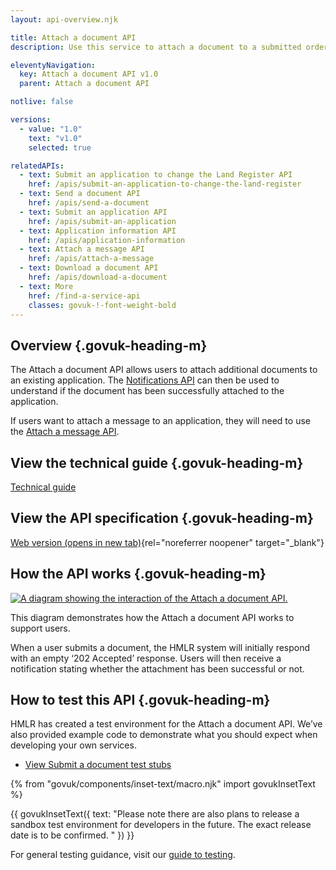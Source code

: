 ```yaml
---
layout: api-overview.njk

title: Attach a document API
description: Use this service to attach a document to a submitted order.

eleventyNavigation:
  key: Attach a document API v1.0
  parent: Attach a document API

notlive: false

versions:
  - value: "1.0"
    text: "v1.0"
    selected: true

relatedAPIs:
  - text: Submit an application to change the Land Register API
    href: /apis/submit-an-application-to-change-the-land-register 
  - text: Send a document API
    href: /apis/send-a-document
  - text: Submit an application API
    href: /apis/submit-an-application
  - text: Application information API
    href: /apis/application-information
  - text: Attach a message API
    href: /apis/attach-a-message
  - text: Download a document API
    href: /apis/download-a-document
  - text: More
    href: /find-a-service-api
    classes: govuk-!-font-weight-bold
---
```


<section>

## Overview {.govuk-heading-m}

The Attach a document API allows users to attach additional documents to an existing application. The [Notifications API](/apis/notifications) can then be used to understand if the document has been successfully attached to the application. 

If users want to attach a message to an application, they will need to use the [Attach a message API](apis/attach-a-message). 


</section>

<section>

## View the technical guide {.govuk-heading-m}

[Technical guide](./technical-guide)

</section>

<section>

## View the API specification {.govuk-heading-m}

[Web version (opens in new tab)](https://landregistry.github.io/bgtechdoc/documents/submit-an-application-to-change-the-register/v1.0/openapi.html#tag/Attach-a-document){rel="noreferrer noopener" target="_blank"}

</section>
  
<section>

## How the API works {.govuk-heading-m}

<a target="_blank" href="/assets/images/attach-document-with-notifications.png">
  <img src="/assets/images/attach-document-with-notifications.png" alt="A diagram showing the interaction of the Attach a document API."></a>

This diagram demonstrates how the Attach a document API works to support users.  

When a user submits a document, the HMLR system will initially respond with an empty ‘202 Accepted’ response.  Users will then receive a notification stating whether the attachment has been successful or not. 


</section>

<section>

## How to test this API {.govuk-heading-m}

HMLR has created a test environment for the Attach a document API. We’ve also provided example code to demonstrate what you should expect when developing your own services.

<ul class="govuk-list">
  <li>
    <a class="govuk-link" href="./test-stubs">View Submit a document test stubs</a>
  </li>
</ul>


{% from "govuk/components/inset-text/macro.njk" import govukInsetText %}

{{ govukInsetText({
  text: "Please note there are also plans to release a sandbox test environment for developers in the future. The exact release date is to be confirmed. "
}) }}


For general testing guidance, visit our [guide to testing](/a-guide-to-testing).

</section>
